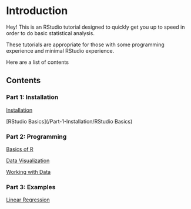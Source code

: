 # Introduction

Hey! This is an RStudio tutorial designed to quickly get you up to speed
in order to do basic statistical analysis.

These tutorials are appropriate for those with some programming
experience and minimal RStudio experience.

Here are a list of contents

## Contents

### Part 1: Installation

[Installation](/Part-1-Installation/Installation)

[RStudio Basics](/Part-1-Installation/RStudio Basics)

### Part 2: Programming

[Basics of R](/Part-2-Programming/Basics-of-R)

[Data Visualization](/Part-2-Programming/Data-Visualization)

[Working with Data](/Part-2-Programming/Working-with-Data)

### Part 3: Examples

[Linear Regression](/Examples/Regression/Housing-Regression)

